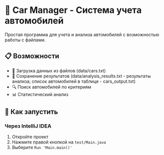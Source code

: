 # 🚗 Car Manager - Система учета автомобилей

Простая программа для учета и анализа автомобилей с возможностью работы с файлами.

## 📋 Возможности

- 📖 Загрузка данных из файлов (data/cars.txt)
- 💾 Сохранение результатов (data/analysis_results.txt - результаты анализа; список автомобилей в таблице - cars_output.txt)
- 🔍 Поиск автомобилей по критериям
- 📊 Статистический анализ

## 🚀 Как запустить

### Через IntelliJ IDEA
1. Откройте проект
2. Нажмите правой кнопкой на `test/Main.java`
3. Выберите `Run 'Main.main()'`
